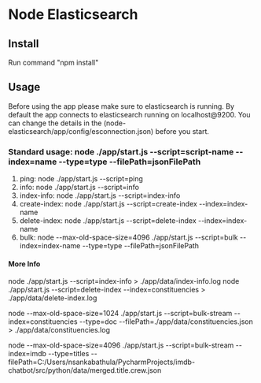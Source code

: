 # Node Elasticsearch


## Install 
Run command "npm install"


## Usage

Before using the app please make sure to elasticsearch is running. 
By default the app connects to elasticsearch running on localhost@9200. You can change the details in the (node-elasticsearch/app/config/esconnection.json) before you start.


### Standard usage: node ./app/start.js --script=script-name --index=name --type=type --filePath=jsonFilePath
  
  1. ping: node ./app/start.js --script=ping
  2. info: node ./app/start.js --script=info
  3. index-info: node ./app/start.js --script=index-info
  4. create-index: node ./app/start.js --script=create-index --index=index-name
  5. delete-index: node ./app/start.js --script=delete-index --index=index-name
  6. bulk: node --max-old-space-size=4096 ./app/start.js --script=bulk --index=index-name --type=type --filePath=jsonFilePath


#### More Info
    
  node ./app/start.js --script=index-info  > ./app/data/index-info.log
  node ./app/start.js --script=delete-index --index=constituencies > ./app/data/delete-index.log

  node --max-old-space-size=1024 ./app/start.js --script=bulk-stream --index=constituencies --type=doc --filePath=./app/data/constituencies.json > ./app/data/constituencies.log

  node --max-old-space-size=4096 ./app/start.js --script=bulk-stream --index=imdb --type=titles --filePath=C:/Users/nsankabathula/PycharmProjects/imdb-chatbot/src/python/data/merged.title.crew.json

